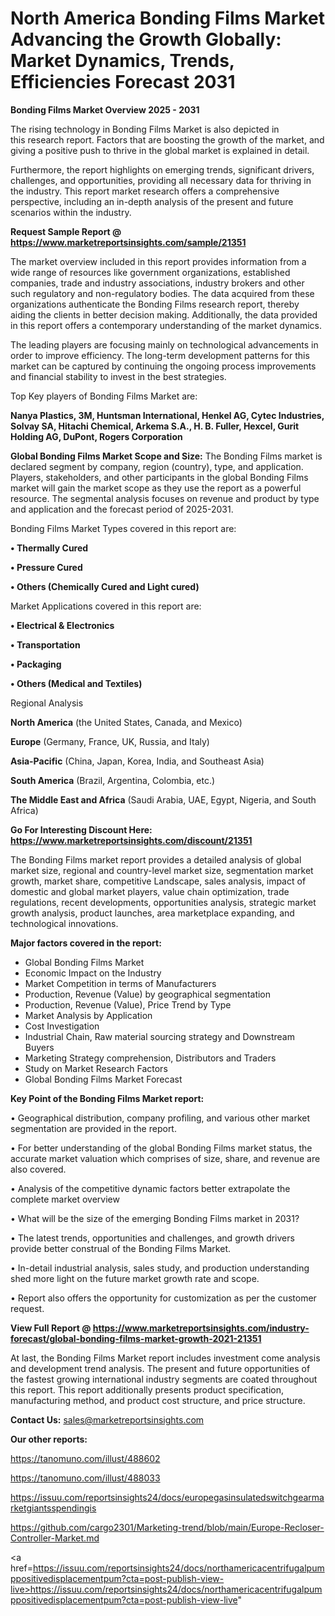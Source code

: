 # North America Bonding Films Market Advancing the Growth Globally: Market Dynamics, Trends, Efficiencies Forecast 2031

<Strong> Bonding Films Market Overview 2025 - 2031</strong>

The rising technology in Bonding Films Market is also depicted in this research report. Factors that are boosting the growth of the market, and giving a positive push to thrive in the global market is explained in detail.

Furthermore, the report highlights on emerging trends, significant drivers, challenges, and opportunities, providing all necessary data for thriving in the industry. This report market research offers a comprehensive perspective, including an in-depth analysis of the present and future scenarios within the industry.

<strong>Request Sample Report @ <a href=https://www.marketreportsinsights.com/sample/21351>https://www.marketreportsinsights.com/sample/21351</a></strong>

The market overview included in this report provides information from a wide range of resources like government organizations, established companies, trade and industry associations, industry brokers and other such regulatory and non-regulatory bodies. The data acquired from these organizations authenticate the Bonding Films research report, thereby aiding the clients in better decision making. Additionally, the data provided in this report offers a contemporary understanding of the market dynamics.

The leading players are focusing mainly on technological advancements in order to improve efficiency. The long-term development patterns for this market can be captured by continuing the ongoing process improvements and financial stability to invest in the best strategies.

Top Key players of Bonding Films Market are:

<strong>Nanya Plastics, 3M, Huntsman International, Henkel AG, Cytec Industries, Solvay SA, Hitachi Chemical, Arkema S.A., H. B. Fuller, Hexcel, Gurit Holding AG, DuPont, Rogers Corporation</strong>

<strong><b>Global Bonding Films Market Scope and Size:</b></strong>
The Bonding Films market is declared segment by company, region (country), type, and application. Players, stakeholders, and other participants in the global Bonding Films market will gain the market scope as they use the report as a powerful resource. The segmental analysis focuses on revenue and product by type and application and the forecast period of 2025-2031.

Bonding Films Market Types covered in this report are:

<strong>• Thermally Cured

• Pressure Cured

• Others (Chemically Cured and Light cured)</strong>

Market Applications covered in this report are:

<strong>• Electrical & Electronics

• Transportation

• Packaging

• Others (Medical and Textiles)</strong> 

Regional Analysis

<strong>North America</strong> (the United States, Canada, and Mexico)

<strong>Europe</strong> (Germany, France, UK, Russia, and Italy)

<strong>Asia-Pacific</strong> (China, Japan, Korea, India, and Southeast Asia)

<strong>South America</strong> (Brazil, Argentina, Colombia, etc.)

<strong>The Middle East and Africa</strong> (Saudi Arabia, UAE, Egypt, Nigeria, and South Africa)

<strong>Go For Interesting Discount Here: <a href=https://www.marketreportsinsights.com/discount/21351>https://www.marketreportsinsights.com/discount/21351</a></strong>

The Bonding Films market report provides a detailed analysis of global market size, regional and country-level market size, segmentation market growth, market share, competitive Landscape, sales analysis, impact of domestic and global market players, value chain optimization, trade regulations, recent developments, opportunities analysis, strategic market growth analysis, product launches, area marketplace expanding, and technological innovations.

<strong><b>Major factors covered in the report:</b></strong>
<ul>
  <li>Global Bonding Films Market </li>
  <li>Economic Impact on the Industry</li>
  <li>Market Competition in terms of Manufacturers</li>
  <li>Production, Revenue (Value) by geographical segmentation</li>
  <li>Production, Revenue (Value), Price Trend by Type</li>
  <li>Market Analysis by Application</li>
  <li>Cost Investigation</li>
  <li>Industrial Chain, Raw material sourcing strategy and Downstream Buyers</li>
  <li>Marketing Strategy comprehension, Distributors and Traders</li>
  <li>Study on Market Research Factors</li>
  <li>Global Bonding Films Market Forecast</li>
</ul>

<strong><b>Key Point of the Bonding Films Market report:</b></strong>

• Geographical distribution, company profiling, and various other market segmentation are provided in the report.

• For better understanding of the global Bonding Films market status, the accurate market valuation which comprises of size, share, and revenue are also covered.

• Analysis of the competitive dynamic factors better extrapolate the complete market overview

• What will be the size of the emerging Bonding Films market in 2031?

• The latest trends, opportunities and challenges, and growth drivers provide better construal of the Bonding Films Market.

• In-detail industrial analysis, sales study, and production understanding shed more light on the future market growth rate and scope.

• Report also offers the opportunity for customization as per the customer request.

<strong><b>View Full Report @ <a href=https://www.marketreportsinsights.com/industry-forecast/global-bonding-films-market-growth-2021-21351>https://www.marketreportsinsights.com/industry-forecast/global-bonding-films-market-growth-2021-21351</a></b></strong>


At last, the Bonding Films Market report includes investment come analysis and development trend analysis. The present and future opportunities of the fastest growing international industry segments are coated throughout this report. This report additionally presents product specification, manufacturing method, and product cost structure, and price structure.

<strong>Contact Us:</strong>
sales@marketreportsinsights.com

<strong>Our other reports:</strong>

<a href=https://tanomuno.com/illust/488602>https://tanomuno.com/illust/488602</a>

<a href=https://tanomuno.com/illust/488033>https://tanomuno.com/illust/488033</a>

<a href=https://issuu.com/reportsinsights24/docs/europegasinsulatedswitchgearmarketgiantsspendingis>https://issuu.com/reportsinsights24/docs/europegasinsulatedswitchgearmarketgiantsspendingis</a>

<a href=https://github.com/cargo2301/Marketing-trend/blob/main/Europe-Recloser-Controller-Market.md>https://github.com/cargo2301/Marketing-trend/blob/main/Europe-Recloser-Controller-Market.md</a>

<a href=https://issuu.com/reportsinsights24/docs/northamericacentrifugalpumppositivedisplacementpum?cta=post-publish-view-live>https://issuu.com/reportsinsights24/docs/northamericacentrifugalpumppositivedisplacementpum?cta=post-publish-view-live</a>"
